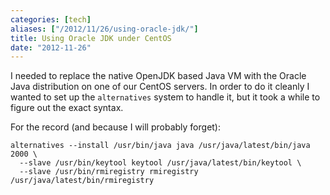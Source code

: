```yaml
---
categories: [tech]
aliases: ["/2012/11/26/using-oracle-jdk/"]
title: Using Oracle JDK under CentOS
date: "2012-11-26"
---
```


I needed to replace the native OpenJDK based Java VM with the Oracle
Java distribution on one of our CentOS servers.  In order to do it
cleanly I wanted to set up the `alternatives` system to handle it, but
it took a while to figure out the exact syntax.

For the record (and because I will probably forget):

    alternatives --install /usr/bin/java java /usr/java/latest/bin/java 2000 \
      --slave /usr/bin/keytool keytool /usr/java/latest/bin/keytool \
      --slave /usr/bin/rmiregistry rmiregistry /usr/java/latest/bin/rmiregistry

